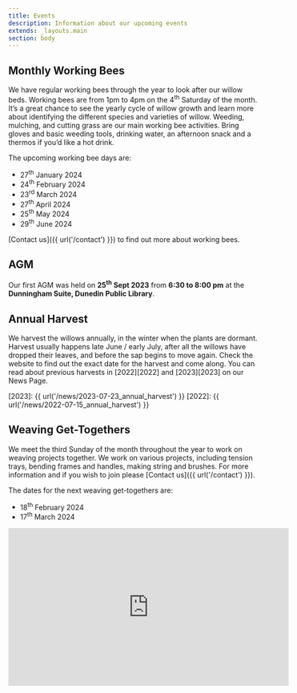 ```yaml
---
title: Events
description: Information about our upcoming events
extends: _layouts.main
section: body
---
```


## Monthly Working Bees
<x-img src="/assets/img/IMG_20181124_163001906_HDR.jpg" caption="" class="float-right w-1/3 mx-2 my-2"/>

We have regular working bees through the year to look after our willow beds. Working bees are from 1pm to 4pm on the 4<sup>th</sup> Saturday of the month. It’s a great chance to see the yearly cycle of willow growth and learn more about identifying the different species and varieties of willow. Weeding, mulching, and cutting grass are our main working bee activities. Bring gloves and basic weeding tools, drinking water, an afternoon snack and a thermos if you’d like a hot drink.

<x-img src="/assets/img/IMG_20200530_162358855.jpg" caption="" class="float-right w-1/3 mx-2 my-2"/>

The upcoming working bee days are:

- 27<sup>th</sup> January 2024
- 24<sup>th</sup> February 2024
- 23<sup>rd</sup> March 2024
- 27<sup>th</sup> April 2024
- 25<sup>th</sup> May 2024
- 29<sup>th</sup> June 2024

[Contact us]({{ url('/contact') }}) to find out more about working bees. 

## AGM

Our first AGM was held on **25<sup>th</sup> Sept 2023** from **6:30 to 8:00 pm** at the **Dunningham Suite, Dunedin Public Library**.

## Annual Harvest

<x-img src="/assets/img/harvest16July2023.jpg" caption="Beginning the 2023 harvest." class="float-right w-1/3 mx-2 my-2"/>

We harvest the willows annually, in the winter when the plants are dormant. Harvest usually happens late June / early July, after all the willows have dropped their leaves, and before the sap begins to move again. Check the website to find out the exact date for the harvest and come along. You can read about previous harvests in [2022][2022] and [2023][2023] on our News Page. 

[2023]: {{ url('/news/2023-07-23_annual_harvest') }}
[2022]: {{ url('/news/2022-07-15_annual_harvest') }}

## Weaving Get-Togethers

<x-img src="/assets/img/IMG_20211121_152957753.jpg" caption="" class="float-right w-1/3 mx-2 my-2"/>

We meet the third Sunday of the month throughout the year to work on weaving projects together. We work on various projects, including tension trays, bending frames and handles, making string and brushes. For more information and if you wish to join please [Contact us]({{ url('/contact') }}). 

The dates for the next weaving get-togethers are:

- 18<sup>th</sup> February 2024
- 17<sup>th</sup> March 2024

<p>
<iframe class="clear-both px-auto" width="560" height="315" src="https://www.youtube-nocookie.com/embed/8wH5XW9loWI" title="YouTube video player" frameborder="0" allow="accelerometer; autoplay; clipboard-write; encrypted-media; gyroscope; picture-in-picture" allowfullscreen></iframe>
</p>